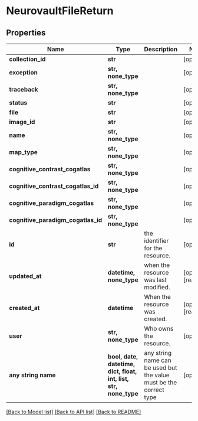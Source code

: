 # NeurovaultFileReturn


## Properties
Name | Type | Description | Notes
------------ | ------------- | ------------- | -------------
**collection_id** | **str** |  | [optional] 
**exception** | **str, none_type** |  | [optional] 
**traceback** | **str, none_type** |  | [optional] 
**status** | **str** |  | [optional] 
**file** | **str** |  | [optional] 
**image_id** | **str** |  | [optional] 
**name** | **str, none_type** |  | [optional] 
**map_type** | **str, none_type** |  | [optional] 
**cognitive_contrast_cogatlas** | **str, none_type** |  | [optional] 
**cognitive_contrast_cogatlas_id** | **str, none_type** |  | [optional] 
**cognitive_paradigm_cogatlas** | **str, none_type** |  | [optional] 
**cognitive_paradigm_cogatlas_id** | **str, none_type** |  | [optional] 
**id** | **str** | the identifier for the resource. | [optional] 
**updated_at** | **datetime, none_type** | when the resource was last modified. | [optional] [readonly] 
**created_at** | **datetime** | When the resource was created. | [optional] [readonly] 
**user** | **str, none_type** | Who owns the resource. | [optional] 
**any string name** | **bool, date, datetime, dict, float, int, list, str, none_type** | any string name can be used but the value must be the correct type | [optional]

[[Back to Model list]](../README.md#documentation-for-models) [[Back to API list]](../README.md#documentation-for-api-endpoints) [[Back to README]](../README.md)


